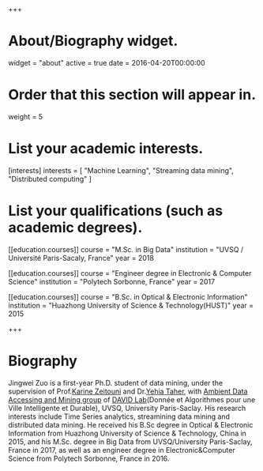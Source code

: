 +++
# About/Biography widget.
widget = "about"
active = true
date = 2016-04-20T00:00:00

# Order that this section will appear in.
weight = 5

# List your academic interests.
[interests]
  interests = [
    "Machine Learning",
    "Streaming data mining",
    "Distributed computing"
  ]

# List your qualifications (such as academic degrees).
[[education.courses]]
  course = "M.Sc. in Big Data"
  institution = "UVSQ / Université Paris-Sacaly, France"
  year = 2018

[[education.courses]]
  course = "Engineer degree in Electronic & Computer Science"
  institution = "Polytech Sorbonne, France"
  year = 2017

[[education.courses]]
  course = "B.Sc. in Optical & Electronic Information"
  institution = "Huazhong University of Science & Technology(HUST)"
  year = 2015
 
+++

# Biography

Jingwei Zuo is a first-year Ph.D. student of data mining, under the supervision of Prof.[Karine Zeitouni](http://perso.prism.uvsq.fr/~zeitouni/) and Dr.[Yehia Taher](), with [Ambient Data Accessing and Mining group](https://www.david.uvsq.fr/?team=adam#) of [DAVID Lab](https://www.david.uvsq.fr)(Donnée et Algorithmes pour une Ville Intelligente et Durable), UVSQ, University Paris-Saclay. His research interests include Time Series analytics, streamining data mining and distributed data mining. He received his B.Sc degree in Optical & Electronic Information from Huazhong University of Science & Technology, China in 2015, and his M.Sc. degree in Big Data from UVSQ/University Paris-Saclay, France in 2017, as well as an engineer degree in Electronic&Computer Science from Polytech Sorbonne, France in 2016.
